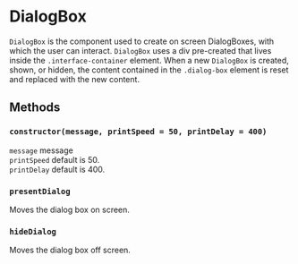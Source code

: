 # DialogBox

`DialogBox` is the component used to create on screen DialogBoxes, with which the user can interact. `DialogBox` uses a div pre-created that lives inside the `.interface-container` element. When a new `DialogBox` is created, shown, or hidden, the content contained in the `.dialog-box` element is reset and replaced with the new content.

## Methods

### `constructor(message, printSpeed = 50, printDelay = 400)`
`message` message  
`printSpeed` default is 50.  
`printDelay` default is 400.  

### `presentDialog`
Moves the dialog box on screen.

### `hideDialog`
Moves the dialog box off screen.